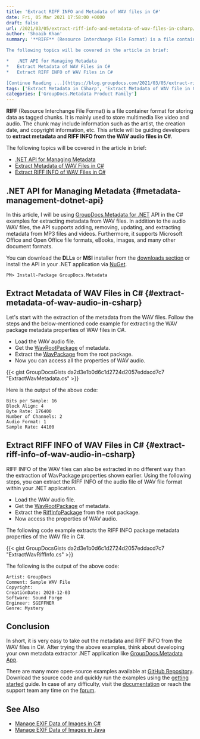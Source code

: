 ```yaml
---
title: 'Extract RIFF INFO and Metadata of WAV files in C#'
date: Fri, 05 Mar 2021 17:58:00 +0000
draft: false
url: /2021/03/05/extract-riff-info-and-metadata-of-wav-files-in-csharp/
author: 'Shoaib Khan'
summary: '**RIFF** (Resource Interchange File Format) is a file container format for storing data as tagged chunks. It is mainly used to store multimedia like video and audio. The chunk may include information such as the artist, the creation date, and copyright information, etc. This article will be guiding developers to **extract metadata and RIFF INFO from the WAV audio files in C#**.

The following topics will be covered in the article in brief:

*   .NET API for Managing Metadata
*   Extract Metadata of WAV Files in C#
*   Extract RIFF INFO of WAV Files in C#

[Continue Reading ...](https://blog.groupdocs.com/2021/03/05/extract-riff-info-and-metadata-of-wav-files-in-csharp)'
tags: ['Extract Metadata in CSharp', 'Extract Metadata of WAV file in CSharp', 'Extract RIFF INFO of WAV in CSharp', ]
categories: ['GroupDocs.Metadata Product Family']
---
```


**RIFF** (Resource Interchange File Format) is a file container format for storing data as tagged chunks. It is mainly used to store multimedia like video and audio. The chunk may include information such as the artist, the creation date, and copyright information, etc. This article will be guiding developers to **extract metadata and RIFF INFO from the WAV audio files in C#**.

The following topics will be covered in the article in brief:

*   [.NET API for Managing Metadata](#metadata-management-dotnet-api)
*   [Extract Metadata of WAV Files in C#](#extract-metadata-of-wav-audio-in-csharp)
*   [Extract RIFF INFO of WAV Files in C#](#extract-riff-info-of-wav-audio-in-csharp)

## .NET API for Managing Metadata {#metadata-management-dotnet-api}

In this article, I will be using [GroupDocs.Metadata for .NET](https://products.groupdocs.com/metadata/net) API in the C# examples for extracting metadata from WAV files. In addition to the audio WAV files, the API supports adding, removing, updating, and extracting metadata from MP3 files and videos. Furthermore, it supports Microsoft Office and Open Office file formats, eBooks, images, and many other document formats.

You can download the **DLLs** or **MSI** installer from the [downloads section](https://downloads.groupdocs.com/metadata/net) or install the API in your .NET application via [NuGet](https://www.nuget.org/packages/groupdocs.metadata).

```
PM> Install-Package GroupDocs.Metadata
```

## Extract Metadata of WAV Files in C# {#extract-metadata-of-wav-audio-in-csharp}

Let's start with the extraction of the metadata from the WAV files. Follow the steps and the below-mentioned code example for extracting the WAV package metadata properties of WAV files in C#.

*   Load the WAV audio file.
*   Get the [WavRootPackage](https://apireference.groupdocs.com/metadata/net/groupdocs.metadata.formats.audio/wavrootpackage/properties/index) of metadata.
*   Extract the [WavPackage](https://apireference.groupdocs.com/metadata/net/groupdocs.metadata.formats.audio/wavrootpackage/properties/wavpackage) from the root package.
*   Now you can access all the properties of WAV audio.

{{< gist GroupDocsGists da2d3e1b0d6c1d2724d2057eddacd7c7 "ExtractWavMetadata.cs" >}}

Here is the output of the above code:

```
Bits per Sample: 16
Block Align: 4
Byte Rate: 176400
Number of Channels: 2
Audio Format: 1
Sample Rate: 44100
```

## Extract RIFF INFO of WAV Files in C# {#extract-riff-info-of-wav-audio-in-csharp}

RIFF INFO of the WAV files can also be extracted in no different way than the extraction of WavPackage properties shown earlier. Using the following steps, you can extract the RIFF INFO of the audio file of WAV file format within your .NET application.

*   Load the WAV audio file.
*   Get the [WavRootPackage](https://apireference.groupdocs.com/metadata/net/groupdocs.metadata.formats.audio/wavrootpackage/properties/index) of metadata.
*   Extract the [RiffInfoPackage](https://apireference.groupdocs.com/metadata/net/groupdocs.metadata.formats.audio/wavrootpackage/properties/riffinfopackage) from the root package.
*   Now access the properties of WAV audio.

The following code example extracts the RIFF INFO package metadata properties of the WAV file in C#.

{{< gist GroupDocsGists da2d3e1b0d6c1d2724d2057eddacd7c7 "ExtractWavRiffInfo.cs" >}}

The following is the output of the above code:

```
Artist: GroupDocs 
Comment: Sample WAV File
Copyright: 
CreationDate: 2020-12-03
Software: Sound Forge
Engineer: SGEFFNER
Genre: Mystery
```

## Conclusion

In short, it is very easy to take out the metadata and RIFF INFO from the WAV files in C#. After trying the above examples, think about developing your own metadata extractor .NET application like [GroupDocs.Metadata App](https://products.groupdocs.app/metadata/family).

There are many more open-source examples available at [GitHub Repository](https://github.com/groupdocs-metadata). Download the source code and quickly run the examples using the [getting started](https://docs.groupdocs.com/metadata/net/getting-started/) guide. In case of any difficulty, visit the [documentation](https://docs.groupdocs.com/metadata/net) or reach the support team any time on the [forum](https://forum.groupdocs.com/c/metadata).

## See Also

*   [Manage EXIF Data of Images in C#](https://blog.groupdocs.com/2020/05/13/manage-exif-data-in-csharp-net-for-jpeg-png-tiff-webp-images/)
*   [Manage EXIF Data of Images in Java](https://blog.groupdocs.com/2020/05/12/handle-exif-data-of-jpg-png-webp-images-in-java/)




